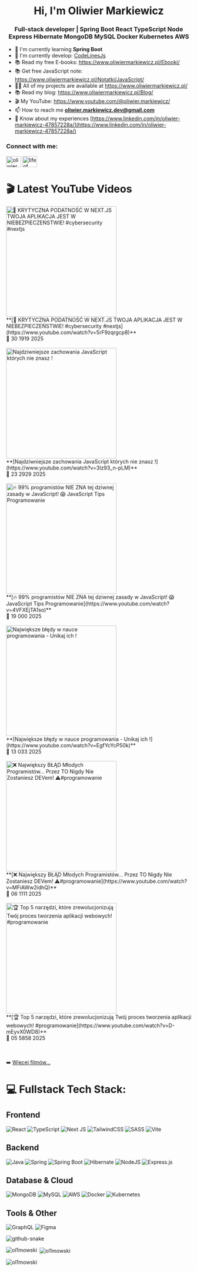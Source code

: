 <h1 align="center">Hi, I'm Oliwier Markiewicz</h1>
<h3 align="center">Full-stack developer | Spring Boot React TypeScript Node Express Hibernate MongoDB MySQL Docker Kubernetes AWS</h3>

- 🌱 I'm currently learning **Spring Boot**
- 🌱 I'm currently develop: [CodeLinesJs](https://github.com/ol1mowski/CodeLinesJS)
- 📚 Read my free E-books: https://www.oliwiermarkiewicz.pl/Ebooki/
- 📚 Get free JavaScript note: https://www.oliwiermarkiewicz.pl/Notatki/JavaScript/
- 👨‍💻 All of my projects are available at https://www.oliwiermarkiewicz.pl/
- 📚 Read my blog: https://www.oliwiermarkiewicz.pl/Blog/
- 🎬 My YouTube: https://www.youtube.com/@oliwier.markiewicz/
- 📫 How to reach me **oliwier.markiewicz.dev@gmail.com**
- 📄 Know about my experiences [https://www.linkedin.com/in/oliwier-markiewicz-47857228a/](https://www.linkedin.com/in/oliwier-markiewicz-47857228a/)

<h3 align="left">Connect with me:</h3>
<p align="left">
<a href="https://www.linkedin.com/in/oliwier-markiewicz-47857228a/" target="blank"><img align="center" src="https://raw.githubusercontent.com/rahuldkjain/github-profile-readme-generator/master/src/images/icons/Social/linked-in-alt.svg" alt="oliwier markiewicz" height="30" width="40" /></a>
<a href="https://www.youtube.com/channel/UCTNFKRALTZoSQS6mDOuDs2Q" target="blank"><img align="center" src="https://raw.githubusercontent.com/rahuldkjain/github-profile-readme-generator/master/src/images/icons/Social/youtube.svg" alt="life of code" height="30" width="40" /></a>

# 🎬 Latest YouTube Videos
<!-- YOUTUBE:START --><a href="https://www.youtube.com/watch?v=5rF9zqrgcp8"><img src="https://img.youtube.com/vi/$video_id/mqdefault.jpg" alt="🚨 KRYTYCZNA PODATNOŚĆ W NEXT.JS TWOJA APLIKACJA JEST W NIEBEZPIECZEŃSTWIE! #cybersecurity #nextjs" width="300"/></a><br/>**[🚨 KRYTYCZNA PODATNOŚĆ W NEXT.JS TWOJA APLIKACJA JEST W NIEBEZPIECZEŃSTWIE! #cybersecurity #nextjs](https://www.youtube.com/watch?v=5rF9zqrgcp8)**<br/>📅 30 1919 2025<br/><br/><a href="https://www.youtube.com/watch?v=3Iz93_n-pLM"><img src="https://img.youtube.com/vi/$video_id/mqdefault.jpg" alt="Najdziwniejsze zachowania JavaScript których nie znasz !" width="300"/></a><br/>**[Najdziwniejsze zachowania JavaScript których nie znasz !](https://www.youtube.com/watch?v=3Iz93_n-pLM)**<br/>📅 23 2929 2025<br/><br/><a href="https://www.youtube.com/watch?v=4VFXEjTA1so"><img src="https://img.youtube.com/vi/$video_id/mqdefault.jpg" alt="🔥 99% programistów NIE ZNA tej dziwnej zasady w JavaScript! 😱 JavaScript Tips Programowanie" width="300"/></a><br/>**[🔥 99% programistów NIE ZNA tej dziwnej zasady w JavaScript! 😱 JavaScript Tips Programowanie](https://www.youtube.com/watch?v=4VFXEjTA1so)**<br/>📅 19 000 2025<br/><br/><a href="https://www.youtube.com/watch?v=EgfYcYcP50k"><img src="https://img.youtube.com/vi/$video_id/mqdefault.jpg" alt="Największe błędy w nauce programowania - Unikaj ich !" width="300"/></a><br/>**[Największe błędy w nauce programowania - Unikaj ich !](https://www.youtube.com/watch?v=EgfYcYcP50k)**<br/>📅 13 033 2025<br/><br/><a href="https://www.youtube.com/watch?v=MFiAWw2idhQ"><img src="https://img.youtube.com/vi/$video_id/mqdefault.jpg" alt="❌ Największy BŁĄD Młodych Programistów… Przez TO Nigdy Nie Zostaniesz DEVem! ⚠️#programowanie" width="300"/></a><br/>**[❌ Największy BŁĄD Młodych Programistów… Przez TO Nigdy Nie Zostaniesz DEVem! ⚠️#programowanie](https://www.youtube.com/watch?v=MFiAWw2idhQ)**<br/>📅 06 1111 2025<br/><br/><a href="https://www.youtube.com/watch?v=D-mEyvX0WD8"><img src="https://img.youtube.com/vi/$video_id/mqdefault.jpg" alt="🏆 Top 5 narzędzi, które zrewolucjonizują Twój proces tworzenia aplikacji webowych! #programowanie" width="300"/></a><br/>**[🏆 Top 5 narzędzi, które zrewolucjonizują Twój proces tworzenia aplikacji webowych! #programowanie](https://www.youtube.com/watch?v=D-mEyvX0WD8)**<br/>📅 05 5858 2025<br/><br/><!-- YOUTUBE:END -->

<br/>

➡️ [Więcej filmów...](https://www.youtube.com/@oliwier.markiewicz/)

# 💻 Fullstack Tech Stack:

## Frontend
![React](https://img.shields.io/badge/react-%2320232a.svg?style=for-the-badge&logo=react&logoColor=%2361DAFB)
![TypeScript](https://img.shields.io/badge/typescript-%23007ACC.svg?style=for-the-badge&logo=typescript&logoColor=white)
![Next JS](https://img.shields.io/badge/Next-black?style=for-the-badge&logo=next.js&logoColor=white)
![TailwindCSS](https://img.shields.io/badge/tailwindcss-%2338B2AC.svg?style=for-the-badge&logo=tailwind-css&logoColor=white)
![SASS](https://img.shields.io/badge/SASS-hotpink.svg?style=for-the-badge&logo=SASS&logoColor=white)
![Vite](https://img.shields.io/badge/vite-%23646CFF.svg?style=for-the-badge&logo=vite&logoColor=white)

## Backend
![Java](https://img.shields.io/badge/java-%23ED8B00.svg?style=for-the-badge&logo=openjdk&logoColor=white)
![Spring](https://img.shields.io/badge/spring-%236DB33F.svg?style=for-the-badge&logo=spring&logoColor=white)
![Spring Boot](https://img.shields.io/badge/Spring%20Boot-6DB33F?style=for-the-badge&logo=spring-boot&logoColor=white)
![Hibernate](https://img.shields.io/badge/Hibernate-59666C?style=for-the-badge&logo=Hibernate&logoColor=white)
![NodeJS](https://img.shields.io/badge/node.js-6DA55F?style=for-the-badge&logo=node.js&logoColor=white)
![Express.js](https://img.shields.io/badge/express.js-%23404d59.svg?style=for-the-badge&logo=express&logoColor=%2361DAFB)

## Database & Cloud
![MongoDB](https://img.shields.io/badge/MongoDB-%234ea94b.svg?style=for-the-badge&logo=mongodb&logoColor=white)
![MySQL](https://img.shields.io/badge/mysql-%2300f.svg?style=for-the-badge&logo=mysql&logoColor=white)
![AWS](https://img.shields.io/badge/AWS-%23FF9900.svg?style=for-the-badge&logo=amazon-aws&logoColor=white)
![Docker](https://img.shields.io/badge/docker-%230db7ed.svg?style=for-the-badge&logo=docker&logoColor=white)
![Kubernetes](https://img.shields.io/badge/kubernetes-%23326ce5.svg?style=for-the-badge&logo=kubernetes&logoColor=white)

## Tools & Other
![GraphQL](https://img.shields.io/badge/-GraphQL-E10098?style=for-the-badge&logo=graphql&logoColor=white)
![Figma](https://img.shields.io/badge/figma-%23F24E1E.svg?style=for-the-badge&logo=figma&logoColor=white)

<picture>
  <source media="(prefers-color-scheme: dark)" srcset="https://raw.githubusercontent.com/tobiasmeyhoefer/tobiasmeyhoefer/output/github-snake-dark.svg" />
  <source media="(prefers-color-scheme: light)" srcset="https://raw.githubusercontent.com/tobiasmeyhoefer/tobiasmeyhoefer/output/github-snake.svg" />
  <img alt="github-snake" src="https://raw.githubusercontent.com/tobiasmeyhoefer/tobiasmeyhoefer/output/github-snake.svg" />
</picture>

</p>
<p><img align="left" src="https://github-readme-stats.vercel.app/api/top-langs?username=ol1mowski&show_icons=true&locale=en&layout=compact" alt="ol1mowski" /></p>
<p>&nbsp;<img align="center" src="https://github-readme-stats.vercel.app/api?username=ol1mowski&show_icons=true&locale=en" alt="ol1mowski" /></p>
<p><img align="center" src="https://github-readme-streak-stats.herokuapp.com/?user=ol1mowski&" alt="ol1mowski" /></p>
